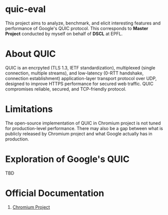 # quic-eval
This project aims to analyze, benchmark, and elicit interesting features and performance of Google's QUIC protocol. This corresponds to **Master Project** conducted by myself on behalf of **DSCL** at EPFL.

# About QUIC
QUIC is an encrpyted (TLS 1.3, IETF standardization), multiplexed (single connection, multiple streams), and low-latency (0-RTT handshake, connection establishment) application-layer transport protocol over UDP, designed to improve HTTPS performance for secured web traffic. QUIC compromises reliable, secured, and TCP-friendly protocol. 

# Limitations
The open-source implementation of QUIC in Chromium project is not tuned for production-level performance. There may also be a gap between what is publicly released by Chromium project and what Google actually has in production.

# Exploration of Google's QUIC
TBD

# Official Documentation
1. [Chromium Project](https://www.chromium.org/quic)